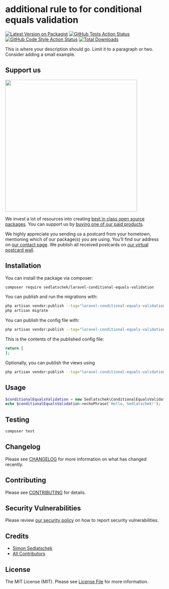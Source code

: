# additional rule to for conditional equals validation 

[![Latest Version on Packagist](https://img.shields.io/packagist/v/sedlatschek/laravel-conditional-equals-validation.svg?style=flat-square)](https://packagist.org/packages/sedlatschek/laravel-conditional-equals-validation)
[![GitHub Tests Action Status](https://img.shields.io/github/actions/workflow/status/sedlatschek/laravel-conditional-equals-validation/run-tests.yml?branch=main&label=tests&style=flat-square)](https://github.com/sedlatschek/laravel-conditional-equals-validation/actions?query=workflow%3Arun-tests+branch%3Amain)
[![GitHub Code Style Action Status](https://img.shields.io/github/actions/workflow/status/sedlatschek/laravel-conditional-equals-validation/fix-php-code-style-issues.yml?branch=main&label=code%20style&style=flat-square)](https://github.com/sedlatschek/laravel-conditional-equals-validation/actions?query=workflow%3A"Fix+PHP+code+style+issues"+branch%3Amain)
[![Total Downloads](https://img.shields.io/packagist/dt/sedlatschek/laravel-conditional-equals-validation.svg?style=flat-square)](https://packagist.org/packages/sedlatschek/laravel-conditional-equals-validation)

This is where your description should go. Limit it to a paragraph or two. Consider adding a small example.

## Support us

[<img src="https://github-ads.s3.eu-central-1.amazonaws.com/laravel-conditional-equals-validation.jpg?t=1" width="419px" />](https://spatie.be/github-ad-click/laravel-conditional-equals-validation)

We invest a lot of resources into creating [best in class open source packages](https://spatie.be/open-source). You can support us by [buying one of our paid products](https://spatie.be/open-source/support-us).

We highly appreciate you sending us a postcard from your hometown, mentioning which of our package(s) you are using. You'll find our address on [our contact page](https://spatie.be/about-us). We publish all received postcards on [our virtual postcard wall](https://spatie.be/open-source/postcards).

## Installation

You can install the package via composer:

```bash
composer require sedlatschek/laravel-conditional-equals-validation
```

You can publish and run the migrations with:

```bash
php artisan vendor:publish --tag="laravel-conditional-equals-validation-migrations"
php artisan migrate
```

You can publish the config file with:

```bash
php artisan vendor:publish --tag="laravel-conditional-equals-validation-config"
```

This is the contents of the published config file:

```php
return [
];
```

Optionally, you can publish the views using

```bash
php artisan vendor:publish --tag="laravel-conditional-equals-validation-views"
```

## Usage

```php
$conditionalEqualsValidation = new Sedlatschek\ConditionalEqualsValidation();
echo $conditionalEqualsValidation->echoPhrase('Hello, Sedlatschek!');
```

## Testing

```bash
composer test
```

## Changelog

Please see [CHANGELOG](CHANGELOG.md) for more information on what has changed recently.

## Contributing

Please see [CONTRIBUTING](CONTRIBUTING.md) for details.

## Security Vulnerabilities

Please review [our security policy](../../security/policy) on how to report security vulnerabilities.

## Credits

- [Simon Sedlatschek](https://github.com/sedlatschek)
- [All Contributors](../../contributors)

## License

The MIT License (MIT). Please see [License File](LICENSE.md) for more information.
